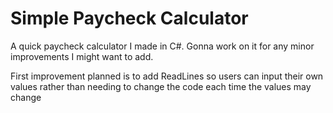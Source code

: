 # Simple Paycheck Calculator
A quick paycheck calculator I made in C#. Gonna work on it for any minor improvements I might want to add.

First improvement planned is to add ReadLines so users can input their own values rather than needing to change the code each time the values may change
